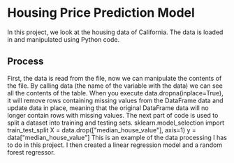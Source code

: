# Housing Price Prediction Model
In this project, we look at the housing data of California. The data is loaded in and manipulated using Python code.
## Process
First, the data is read from the file, now we can manipulate the contents of the file. By calling data (the name of the variable with the data) we can see all the contents of the table. When you execute data.dropna(inplace=True), it will remove rows containing missing values from the DataFrame data and update data in place, meaning that the original DataFrame data will no longer contain rows with missing values.
The next part of code is used to split a dataset into training and testing sets.
sklearn.model_selection import train_test_split
X = data.drop(["median_house_value"], axis=1)
y = data["median_house_value"]
This is an example of the data processing I has to do in this project. I then created a linear regression model and a random forest regressor.
